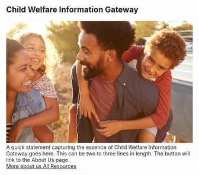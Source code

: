 <section class="usa-hero hero-landing" aria-label="Introduction">
  <div class="grid-container">
    <div class="usa-hero__callout">
      <h1 class="usa-hero__heading">
        <span class="usa-hero__heading--alt">Child Welfare Information Gateway</span>
      </h1> 
      <div class="hero-image"><img src="/assets/icons/images/main-hero.jpg" /></div>
      A quick statement capturing the essence of Child Welfare Information Gateway goes here. This can be two to three lines in length. The button will link to the About Us page.
      <div class="hero-btns">
        <a class="usa-button hero-landing-button"
          href="{{ hero.button.href | relative_url }}">
          More about us
        </a>
        <a class="usa-button second-button" href="">
          All Resources
        </a>
      </div>
    </div>
  </div>
</section>
